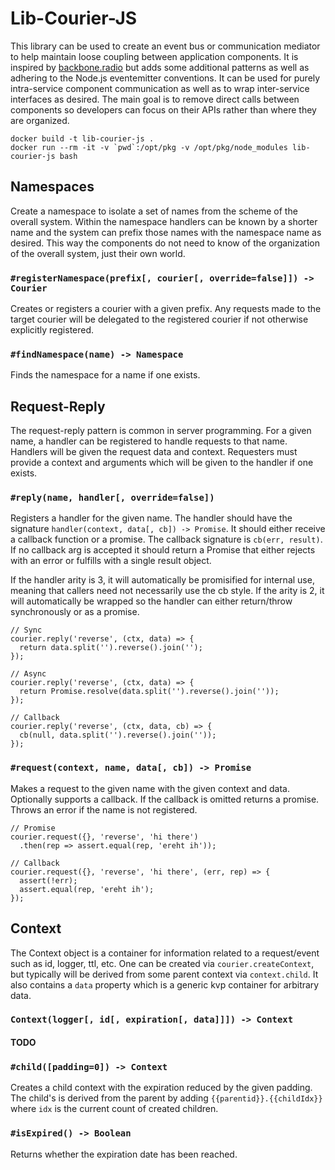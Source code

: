 # Lib-Courier-JS

This library can be used to create an event bus or communication mediator to help maintain loose coupling between application components. It is inspired by [backbone.radio](https://github.com/marionettejs/backbone.radio) but adds some additional patterns as well as adhering to the Node.js eventemitter conventions. It can be used for purely intra-service component communication as well as to wrap inter-service interfaces as desired. The main goal is to remove direct calls between components so developers can focus on their APIs rather than where they are organized.

```
docker build -t lib-courier-js .
docker run --rm -it -v `pwd`:/opt/pkg -v /opt/pkg/node_modules lib-courier-js bash
```

## Namespaces

Create a namespace to isolate a set of names from the scheme of the overall system. Within the namespace handlers can be known by a shorter name and the system can prefix those names with the namespace name as desired. This way the components do not need to know of the organization of the overall system, just their own world.

### `#registerNamespace(prefix[, courier[, override=false]]) -> Courier`

Creates or registers a courier with a given prefix. Any requests made to the target courier will be delegated to the registered courier if not otherwise explicitly registered.

### `#findNamespace(name) -> Namespace`

Finds the namespace for a name if one exists.


## Request-Reply

The request-reply pattern is common in server programming. For a given name, a handler can be registered to handle requests to that name. Handlers will be given the request data and context. Requesters must provide a context and arguments which will be given to the handler if one exists.

### `#reply(name, handler[, override=false])`

Registers a handler for the given name. The handler should have the signature `handler(context, data[, cb]) -> Promise`. It should either receive a callback function or a promise. The callback signature is `cb(err, result)`. If no callback arg is accepted it should return a Promise that either rejects with an error or fulfills with a single result object.

If the handler arity is 3, it will automatically be promisified for internal use, meaning that callers need not necessarily use the cb style. If the arity is 2, it will automatically be wrapped so the handler can either return/throw synchronously or as a promise.

```
// Sync
courier.reply('reverse', (ctx, data) => {
  return data.split('').reverse().join('');
});

// Async
courier.reply('reverse', (ctx, data) => {
  return Promise.resolve(data.split('').reverse().join(''));
});

// Callback
courier.reply('reverse', (ctx, data, cb) => {
  cb(null, data.split('').reverse().join(''));
});
```

### `#request(context, name, data[, cb]) -> Promise`

Makes a request to the given name with the given context and data. Optionally supports a callback. If the callback is omitted returns a promise. Throws an error if the name is not registered.

```
// Promise
courier.request({}, 'reverse', 'hi there')
  .then(rep => assert.equal(rep, 'ereht ih'));

// Callback
courier.request({}, 'reverse', 'hi there', (err, rep) => {
  assert(!err);
  assert.equal(rep, 'ereht ih');
});
```


## Context

The Context object is a container for information related to a request/event such as id, logger, ttl, etc. One can be created via `courier.createContext`, but typically will be derived from some parent context via `context.child`. It also contains a `data` property which is a generic kvp container for arbitrary data.

### `Context(logger[, id[, expiration[, data]]]) -> Context`

#### TODO

### `#child([padding=0]) -> Context`

Creates a child context with the expiration reduced by the given padding. The child's is derived from the parent by adding `{{parentid}}.{{childIdx}}` where `idx` is the current count of created children.

### `#isExpired() -> Boolean`

Returns whether the expiration date has been reached.
